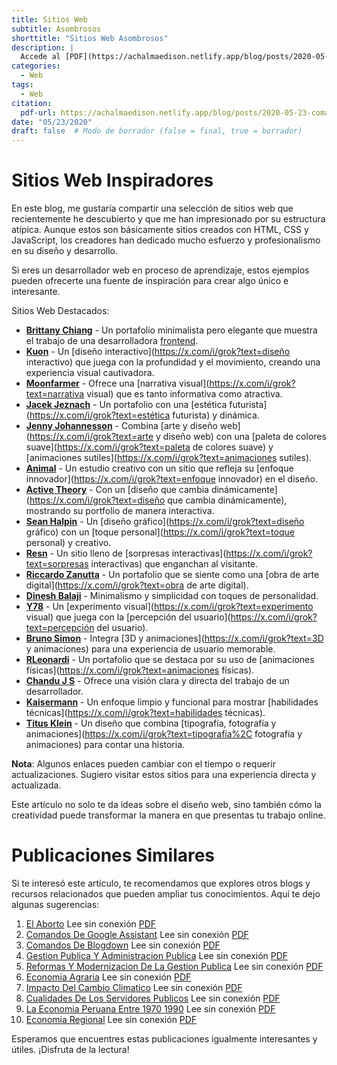 ```yaml
---
title: Sitios Web
subtitle: Asombrosos
shorttitle: "Sitios Web Asombrosos"
description: |
  Accede al [PDF](https://achalmaedison.netlify.app/blog/posts/2020-05-23-comandos-de-google-assistant/index.pdf)
categories:
  - Web
tags:
  - Web
citation:
  pdf-url: https://achalmaedison.netlify.app/blog/posts/2020-05-23-comandos-de-google-assistant/index.pdf
date: "05/23/2020"
draft: false  # Modo de borrador (false = final, true = borrador)
---
```






# Sitios Web Inspiradores

En este blog, me gustaría compartir una selección de sitios web que recientemente he descubierto y que me han impresionado por su estructura atípica. Aunque estos son básicamente sitios creados con HTML, CSS y JavaScript, los creadores han dedicado mucho esfuerzo y profesionalismo en su diseño y desarrollo.

Si eres un desarrollador web en proceso de aprendizaje, estos ejemplos pueden ofrecerte una fuente de inspiración para crear algo único e interesante.

Sitios Web Destacados:

- **[Brittany Chiang](https://brittanychiang.com/)** - Un portafolio minimalista pero elegante que muestra el trabajo de una desarrolladora [frontend](https://x.com/i/grok?text=frontend).
- **[Kuon](https://kuon.space/)** - Un [diseño interactivo](https://x.com/i/grok?text=diseño interactivo) que juega con la profundidad y el movimiento, creando una experiencia visual cautivadora.
- **[Moonfarmer](https://moonfarmer.com/)** - Ofrece una [narrativa visual](https://x.com/i/grok?text=narrativa visual) que es tanto informativa como atractiva.
- **[Jacek Jeznach](https://jacekjeznach.com/)** - Un portafolio con una [estética futurista](https://x.com/i/grok?text=estética futurista) y dinámica.
- **[Jenny Johannesson](http://www.jennyjohannesson.com/)** - Combina [arte y diseño web](https://x.com/i/grok?text=arte y diseño web) con una [paleta de colores suave](https://x.com/i/grok?text=paleta de colores suave) y [animaciones sutiles](https://x.com/i/grok?text=animaciones sutiles).
- **[Animal](https://animalmade.com/)** - Un estudio creativo con un sitio que refleja su [enfoque innovador](https://x.com/i/grok?text=enfoque innovador) en el diseño.
- **[Active Theory](https://activetheory.net/home)** - Con un [diseño que cambia dinámicamente](https://x.com/i/grok?text=diseño que cambia dinámicamente), mostrando su portfolio de manera interactiva.
- **[Sean Halpin](https://www.seanhalpin.design/)** - Un [diseño gráfico](https://x.com/i/grok?text=diseño gráfico) con un [toque personal](https://x.com/i/grok?text=toque personal) y creativo.
- **[Resn](https://resn.co.nz/#!/about)** - Un sitio lleno de [sorpresas interactivas](https://x.com/i/grok?text=sorpresas interactivas) que enganchan al visitante.
- **[Riccardo Zanutta](http://riccardozanutta.com/)** - Un portafolio que se siente como una [obra de arte digital](https://x.com/i/grok?text=obra de arte digital).
- **[Dinesh Balaji](https://dineshbalaji.in/)** - Minimalismo y simplicidad con toques de personalidad.
- **[Y78](http://y78.fr/2/)** - Un [experimento visual](https://x.com/i/grok?text=experimento visual) que juega con la [percepción del usuario](https://x.com/i/grok?text=percepción del usuario).
- **[Bruno Simon](https://bruno-simon.com/)** - Integra [3D y animaciones](https://x.com/i/grok?text=3D y animaciones) para una experiencia de usuario memorable.
- **[RLeonardi](http://www.rleonardi.com/)** - Un portafolio que se destaca por su uso de [animaciones físicas](https://x.com/i/grok?text=animaciones físicas).
- **[Chandu J S](https://chandujs.dev/)** - Ofrece una visión clara y directa del trabajo de un desarrollador.
- **[Kaisermann](https://kaisermann.me/)** - Un enfoque limpio y funcional para mostrar [habilidades técnicas](https://x.com/i/grok?text=habilidades técnicas).
- **[Titus Klein](https://titusklein.com/)** - Un diseño que combina [tipografía, fotografía y animaciones](https://x.com/i/grok?text=tipografía%2C fotografía y animaciones) para contar una historia.

**Nota**: Algunos enlaces pueden cambiar con el tiempo o requerir actualizaciones. Sugiero visitar estos sitios para una experiencia directa y actualizada.

Este artículo no solo te da ideas sobre el diseño web, sino también cómo la creatividad puede transformar la manera en que presentas tu trabajo online. 



# Publicaciones Similares

Si te interesó este artículo, te recomendamos que explores otros blogs y recursos relacionados que pueden ampliar tus conocimientos. Aquí te dejo algunas sugerencias:


1. [El Aborto](https://achalmaedison.netlify.app/blog/posts/2015-05-14-el-aborto) Lee sin conexión [PDF](https://achalmaedison.netlify.app/blog/posts/2015-05-14-el-aborto/index.pdf)
2. [Comandos De Google Assistant](https://achalmaedison.netlify.app/blog/posts/2020-05-23-comandos-de-google-assistant) Lee sin conexión [PDF](https://achalmaedison.netlify.app/blog/posts/2020-05-23-comandos-de-google-assistant/index.pdf)
3. [Comandos De Blogdown](https://achalmaedison.netlify.app/blog/posts/2021-07-14-comandos-de-blogdown) Lee sin conexión [PDF](https://achalmaedison.netlify.app/blog/posts/2021-07-14-comandos-de-blogdown/index.pdf)
4. [Gestion Publica Y Administracion Publica](https://achalmaedison.netlify.app/blog/posts/2021-10-01-gestion-publica-y-administracion-publica) Lee sin conexión [PDF](https://achalmaedison.netlify.app/blog/posts/2021-10-01-gestion-publica-y-administracion-publica/index.pdf)
5. [Reformas Y Modernizacion De La Gestion Publica](https://achalmaedison.netlify.app/blog/posts/2021-10-01-reformas-y-modernizacion-de-la-gestion-publica) Lee sin conexión [PDF](https://achalmaedison.netlify.app/blog/posts/2021-10-01-reformas-y-modernizacion-de-la-gestion-publica/index.pdf)
6. [Economia Agraria](https://achalmaedison.netlify.app/blog/posts/2022-04-22-economia-agraria) Lee sin conexión [PDF](https://achalmaedison.netlify.app/blog/posts/2022-04-22-economia-agraria/index.pdf)
7. [Impacto Del Cambio Climatico](https://achalmaedison.netlify.app/blog/posts/2022-06-02-impacto-del-cambio-climatico) Lee sin conexión [PDF](https://achalmaedison.netlify.app/blog/posts/2022-06-02-impacto-del-cambio-climatico/index.pdf)
8. [Cualidades De Los Servidores Publicos](https://achalmaedison.netlify.app/blog/posts/2023-05-11-cualidades-de-los-servidores-publicos) Lee sin conexión [PDF](https://achalmaedison.netlify.app/blog/posts/2023-05-11-cualidades-de-los-servidores-publicos/index.pdf)
9. [La Economia Peruana Entre 1970 1990](https://achalmaedison.netlify.app/blog/posts/2023-05-12-la-economia-peruana-entre-1970-1990) Lee sin conexión [PDF](https://achalmaedison.netlify.app/blog/posts/2023-05-12-la-economia-peruana-entre-1970-1990/index.pdf)
10. [Economia Regional](https://achalmaedison.netlify.app/blog/posts/2023-05-16-economia-regional) Lee sin conexión [PDF](https://achalmaedison.netlify.app/blog/posts/2023-05-16-economia-regional/index.pdf)


Esperamos que encuentres estas publicaciones igualmente interesantes y útiles. ¡Disfruta de la lectura!

